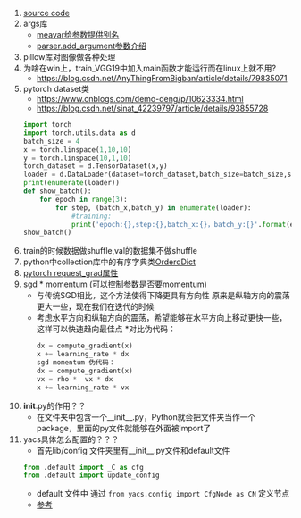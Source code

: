 1. [source code](https://github.com/tensorboy/pytorch_Realtime_Multi-Person_Pose_Estimation)
2. args库
    * [meavar给参数提供别名](https://blog.csdn.net/weixin_41803874/article/details/102586362)
	* [parser.add_argument参数介绍](https://blog.csdn.net/Samaritan_x/article/details/84146029)
3. pillow库对图像做各种处理
4. 为啥在win上，train_VGG19中加入main函数才能运行而在linux上就不用?
	* https://blog.csdn.net/AnyThingFromBigban/article/details/79835071
5. pytorch dataset类
	* https://www.cnblogs.com/demo-deng/p/10623334.html 
	* https://blog.csdn.net/sinat_42239797/article/details/93855728
	```python
	import torch
	import torch.utils.data as d
	batch_size = 4
	x = torch.linspace(1,10,10)
	y = torch.linspace(10,1,10)
	torch_dataset = d.TensorDataset(x,y)
	loader = d.DataLoader(dataset=torch_dataset,batch_size=batch_size,shuffle=True,num_workers=2,drop_last=True)
	print(enumerate(loader))
	def show_batch():
		for epoch in range(3):
			for step, (batch_x,batch_y) in enumerate(loader):
				#training:
				print('epoch:{},step:{},batch_x:{}，batch_y:{}'.format(epoch,step,batch_x,batch_y))
	show_batch()
	```
6. train的时候数据做shuffle,val的数据集不做shuffle
7. python中collection库中的有序字典类[OrderdDict](https://www.cnblogs.com/notzy/p/9312049.html)
8. [pytorch request_grad属性](https://zhuanlan.zhihu.com/p/85506092)
9. sgd * momentum (可以控制参数是否要momentum)
	* 与传统SGD相比，这个方法使得下降更具有方向性 原来是纵轴方向的震荡更大一些，现在我们在迭代的时候
	* 考虑水平方向和纵轴方向的震荡，希望能够在水平方向上移动更快一些，这样可以快速趋向最佳点
	*对比伪代码：
		```python
		dx = compute_gradient(x)
		x += learning_rate * dx 
		sgd momentum 伪代码：
		dx = compute_gradient(x)
		vx = rho *  vx * dx 
		x += learning_rate * vx 
		```
10. __init__.py的作用？？
	* 在文件夹中包含一个__init__.py，Python就会把文件夹当作一个package，里面的py文件就能够在外面被import了
11. yacs具体怎么配置的？？？
	* 首先lib/config 文件夹里有__init__.py文件和default文件
	```python
	from .default import _C as cfg
	from .default import update_config
	```
	* default 文件中 通过 `from yacs.config import CfgNode as CN` 定义节点
	* [参考](https://blog.csdn.net/gefeng1209/article/details/90668882])

